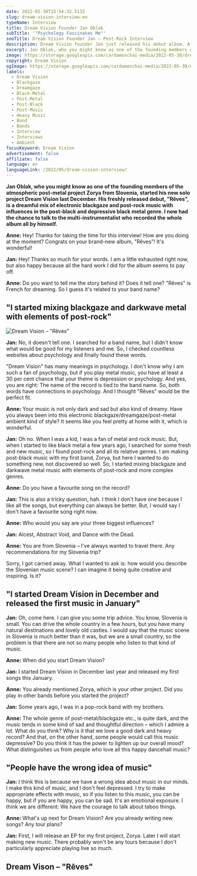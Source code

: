 ```yaml
---
date: 2022-05-30T15:54:32.513Z
slug: dream-vision-interview-en
typeName: Interview
title: Dream Vision Founder Jan Oblak
subTitle: '"Psychology Fascinates Me"'
seoTitle: Dream Vision Founder Jan – Post-Rock Interview
description: Dream Vision founder Jan just released his debut album. After starting his solo project in December, he had already released some songs in January. Time for an interview.
excerpt: Jan Oblak, who you might know as one of the founding members of the atmospheric post-metal project Zorya from Slovenia, started his new solo project Dream Vision last December. His freshly released debut, "Rêves", is a dreamful mix of electronic blackgaze and post-rock music with influences in the post-black and depressive black metal genre. I now had the chance to talk to the multi-instrumentalist who recorded the whole album all by himself.
image: https://storage.googleapis.com/cardamonchai-media/2022-05-30/dream-vision-jan-jpg-imagine-080808_191a12_1024_768/640.webp
copyright: Dream Vision
ogImage: https://storage.googleapis.com/cardamonchai-media/2022-05-30/dream-vision-jan-fb-jpg-imagine-080808_191a13_1200_628/640.webp
labels:
  - Dream Vision
  - Blackgaze
  - Dreamgaze
  - Black-Metal
  - Post-Metal
  - Post-Black
  - Post-Music
  - Heavy Music
  - Band
  - Bands
  - Interview
  - Interviews
  - Ambient
focusKeyword: Dream Vision
advertisement: false
affiliate: false
language: en
languageLink: /2022/05/dream-vision-interview/
---
```


**Jan Oblak, who you might know as one of the founding members of the atmospheric post-metal project Zorya from Slovenia, started his new solo project Dream Vision last December. His freshly released debut, "Rêves", is a dreamful mix of electronic blackgaze and post-rock music with influences in the post-black and depressive black metal genre. I now had the chance to talk to the multi-instrumentalist who recorded the whole album all by himself.**

**Anne:** Hey! Thanks for taking the time for this interview! How are you doing at the moment? Congrats on your brand-new album, "Rêves"! It's wonderful!

**Jan:** Hey! Thanks so much for your words. I am a little exhausted right now, but also happy because all the hard work I did for the album seems to pay off.

**Anne:** Do you want to tell me the story behind it? Does it tell one? "Rêves" is French for dreaming. So I guess it's related to your band name?

## "I started mixing blackgaze and darkwave metal with elements of post-rock"

![Dream Vision – "Rêves"](https://storage.googleapis.com/cardamonchai-media/2022-05-30/dream-vision-reve-png-imagine-081818_12252f_3000_3000/640.webp 'Dream Vision – "Rêves"')

**Jan:** No, it doesn't tell one. I searched for a band name, but I didn't know what would be good for my listeners and me. So, I checked countless websites about psychology and finally found these words.

"Dream Vision" has many meanings in psychology. I don't know why I am such a fan of psychology, but if you play metal music, you have at least a 30 per cent chance that your theme is depression or psychology. And yes, you are right: The name of the record is tied to the band name. So, both words have connections in psychology. And I thought "Rêves" would be the perfect fit.

**Anne:** Your music is not only dark and sad but also kind of dreamy. Have you always been into this electronic blackgaze/dreamgaze/post-metal ambient kind of style? It seems like you feel pretty at home with it, which is wonderful.

**Jan:** Oh no. When I was a kid, I was a fan of metal and rock music. But, when I started to like black metal a few years ago, I searched for some fresh and new music, so I found post-rock and all its relative genres. I am making post-black music with my first band, Zorya, but here I wanted to do something new, not discovered so well. So, I started mixing blackgaze and darkwave metal music with elements of post-rock and more complex genres.

**Anne:** Do you have a favourite song on the record?

**Jan:** This is also a tricky question, hah. I think I don't have one because I like all the songs, but everything can always be better. But, I would say I don't have a favourite song right now.

**Anne:** Who would you say are your three biggest influences?

**Jan:** Alcest, Abstract Void, and Dance with the Dead.

**Anne:** You are from Slovenia – I've always wanted to travel there. Any recommendations for my Slovenia trip?

Sorry, I got carried away. What I wanted to ask is: how would you describe the Slovenian music scene? I can imagine it being quite creative and inspiring. Is it?

## "I started Dream Vision in December and released the first music in January"

**Jan:** Oh, come here. I can give you some trip advice. You know, Slovenia is small. You can drive the whole country in a few hours, but you have many natural destinations and lovely old castles. I would say that the music scene in Slovenia is much better than it was, but we are a small country, so the problem is that there are not so many people who listen to that kind of music.

**Anne:** When did you start Dream Vision?

**Jan:** I started Dream Vision in December last year and released my first songs this January.

**Anne:** You already mentioned Zorya, which is your other project. Did you play in other bands before you started the project?

**Jan:** Some years ago, I was in a pop-rock band with my brothers.

**Anne:** The whole genre of post-metal/blackgaze etc., is quite dark, and the music tends in some kind of sad and thoughtful direction – which I admire a lot. What do you think? Why is it that we love a good dark and heavy record? And that, on the other hand, some people would call this music depressive? Do you think it has the power to lighten up our overall mood? What distinguishes us from people who love all this happy dancehall music?

## "People have the wrong idea of music"

**Jan:** I think this is because we have a wrong idea about music in our minds. I make this kind of music, and I don't feel depressed. I try to make appropriate effects with music, so if you listen to this music, you can be happy, but if you are happy, you can be sad. It's an emotional exposure. I think we are different: We have the courage to talk about taboo things.

**Anne:** What's up next for Dream Vision? Are you already writing new songs? Any tour plans?

**Jan:** First, I will release an EP for my first project, Zorya. Later I will start making new music. There probably won't be any tours because I don't particularly appreciate playing live so much.

## Dream Vison – "Rêves"

<YouTube id="8IxKX238Fxc" />
